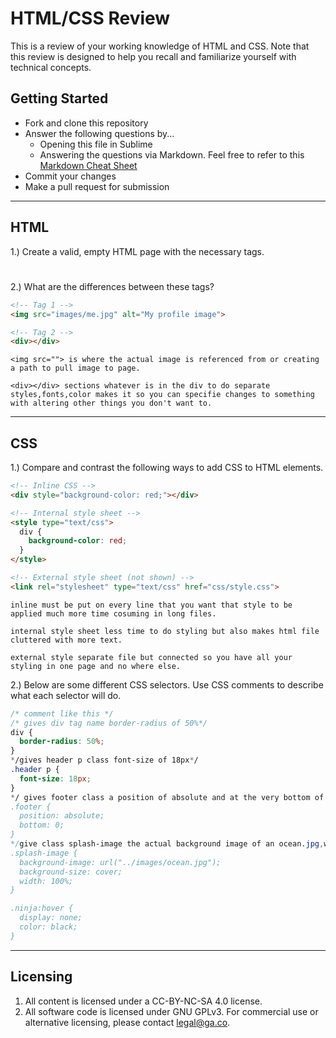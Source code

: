 # HTML/CSS Review

This is a review of your working knowledge of HTML and CSS. Note that this review is designed to help you recall and familiarize yourself with technical concepts.

## Getting Started

* Fork and clone this repository
* Answer the following questions by...
  * Opening this file in Sublime
  * Answering the questions via Markdown. Feel free to refer to this [Markdown Cheat Sheet](https://github.com/adam-p/markdown-here/wiki/Markdown-Cheatsheet)
* Commit your changes
* Make a pull request for submission

---

## HTML

1.) Create a valid, empty HTML page with the necessary tags.

<!DOCTYPE html>
<html>
<head>
<h1></h1>
  <title></title>
</head>
<body>
<div></div>
<div></div>
<div></div>
<div></div>
<div></div>
</body>
</html>
</DOCTYPE>

2.) What are the differences between these tags?

```html
<!-- Tag 1 -->
<img src="images/me.jpg" alt="My profile image">

<!-- Tag 2 -->
<div></div>
```

```
<img src=""> is where the actual image is referenced from or creating a path to pull image to page.

<div></div> sections whatever is in the div to do separate styles,fonts,color makes it so you can specifie changes to something with altering other things you don't want to.
```

---

## CSS

1.) Compare and contrast the following ways to add CSS to HTML elements.

```html
<!-- Inline CSS -->
<div style="background-color: red;"></div>

<!-- Internal style sheet -->
<style type="text/css">
  div {
    background-color: red;
  }
</style>

<!-- External style sheet (not shown) -->
<link rel="stylesheet" type="text/css" href="css/style.css">
```

```
inline must be put on every line that you want that style to be applied much more time cosuming in long files.

internal style sheet less time to do styling but also makes html file cluttered with more text.

external style separate file but connected so you have all your styling in one page and no where else.
```

2.) Below are some different CSS selectors. Use CSS comments to describe what each selector will do.

```css
/* comment like this */
/* gives div tag name border-radius of 50%*/
div {
  border-radius: 50%;
}
*/gives header p class font-size of 18px*/
.header p {
  font-size: 18px;
}
*/ gives footer class a position of absolute and at the very bottom of page/*
.footer {
  position: absolute;
  bottom: 0;
}
*/give class splash-image the actual background image of an ocean.jpg,with background-size cover and a width of 100% so the entire width of page./*
.splash-image {
  background-image: url("../images/ocean.jpg");
  background-size: cover;
  width: 100%;
}

.ninja:hover {
  display: none;
  color: black;
}
```


---

## Licensing
1. All content is licensed under a CC-BY-NC-SA 4.0 license.
2. All software code is licensed under GNU GPLv3. For commercial use or alternative licensing, please contact legal@ga.co.

